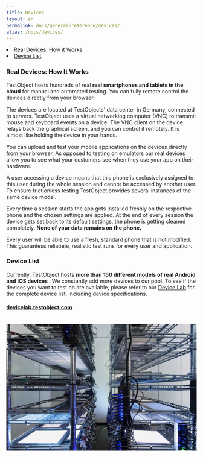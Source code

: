 ```yaml
---
title: Devices
layout: en
permalink: docs/general-reference/devices/
alias: /docs/devices/
---
```


<li><a href="#real-devices-how-it-works">Real Devices: How it Works</a></li>
<li><a href="#device-list">Device List</a></li>

<h3 id="real-devices-how-it-works">Real Devices: How It Works</h3>
TestObject hosts hundreds of real <strong>real smartphones and tablets in the cloud</strong> for manual and automated testing. You can fully remote control the devices directly from your browser. 

The devices are located at TestObjects' data center in Germany, connected to servers. TestObject uses a virtual networking computer (VNC) to transmit mouse and keyboard events on a device. The VNC client on the device relays back the graphical screen, and you can control it remotely. It is almost like holding the device in your hands.

You can upload and test your mobile applications on the devices directly from your browser. As opposed to testing on emulators our real devices allow you to see what your customers see when they use your app on their hardware. 

A user accessing a device means that this phone is exclusively assigned to this user during the whole session and cannot be accessed by another user. To ensure frictionless testing TestObject provides several instances of the same device model. 

Every time a session starts the app gets installed freshly on the respective phone and the chosen settings are applied. At the end of every session the device gets set back to its default settings, the phone is getting cleaned completely. <strong>None of your data remains on the phone.</strong>

Every user will be able to use a fresh, standard phone that is not modified. This guarantess reliabele, realistic test runs for every user and application.



<h3 id="device-list">Device List</h3>
Currently, TestObject hosts <strong>more than 150 different models of real Android and iOS devices </strong>. We constantly add more devices to our pool. To see if the devices you want to test on are available, please refer to our <a href="https://devicelab.testobject.com/">Device Lab</a> for the complete device list, including device specifications.</b>

<div class="center">
	<h4><a href="https://devicelab.testobject.com/">devicelab.testobject.com</a></h4>
</div>

<br>

<img class="center shadow" src="/img/first-impressions/devicepool-photo2.jpg">


